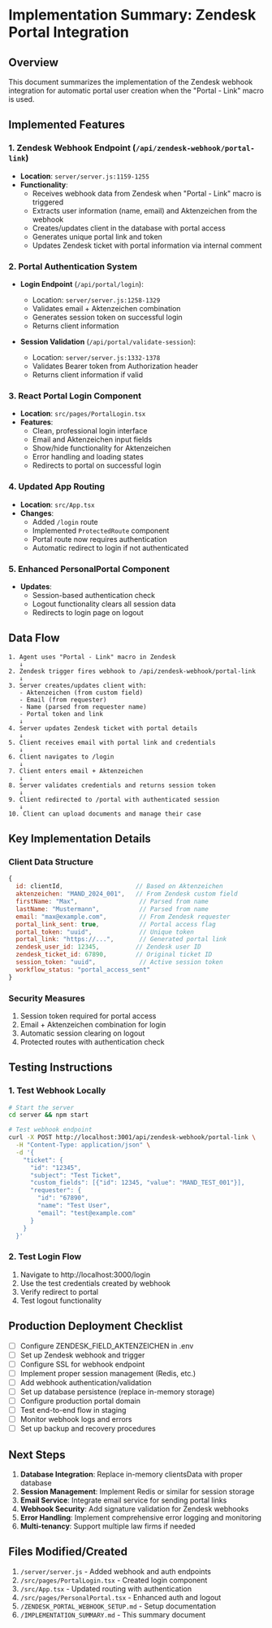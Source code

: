 # Implementation Summary: Zendesk Portal Integration

## Overview
This document summarizes the implementation of the Zendesk webhook integration for automatic portal user creation when the "Portal - Link" macro is used.

## Implemented Features

### 1. Zendesk Webhook Endpoint (`/api/zendesk-webhook/portal-link`)
- **Location**: `server/server.js:1159-1255`
- **Functionality**:
  - Receives webhook data from Zendesk when "Portal - Link" macro is triggered
  - Extracts user information (name, email) and Aktenzeichen from the webhook
  - Creates/updates client in the database with portal access
  - Generates unique portal link and token
  - Updates Zendesk ticket with portal information via internal comment

### 2. Portal Authentication System
- **Login Endpoint** (`/api/portal/login`):
  - Location: `server/server.js:1258-1329`
  - Validates email + Aktenzeichen combination
  - Generates session token on successful login
  - Returns client information

- **Session Validation** (`/api/portal/validate-session`):
  - Location: `server/server.js:1332-1378`
  - Validates Bearer token from Authorization header
  - Returns client information if valid

### 3. React Portal Login Component
- **Location**: `src/pages/PortalLogin.tsx`
- **Features**:
  - Clean, professional login interface
  - Email and Aktenzeichen input fields
  - Show/hide functionality for Aktenzeichen
  - Error handling and loading states
  - Redirects to portal on successful login

### 4. Updated App Routing
- **Location**: `src/App.tsx`
- **Changes**:
  - Added `/login` route
  - Implemented `ProtectedRoute` component
  - Portal route now requires authentication
  - Automatic redirect to login if not authenticated

### 5. Enhanced PersonalPortal Component
- **Updates**:
  - Session-based authentication check
  - Logout functionality clears all session data
  - Redirects to login page on logout

## Data Flow

```
1. Agent uses "Portal - Link" macro in Zendesk
   ↓
2. Zendesk trigger fires webhook to /api/zendesk-webhook/portal-link
   ↓
3. Server creates/updates client with:
   - Aktenzeichen (from custom field)
   - Email (from requester)
   - Name (parsed from requester name)
   - Portal token and link
   ↓
4. Server updates Zendesk ticket with portal details
   ↓
5. Client receives email with portal link and credentials
   ↓
6. Client navigates to /login
   ↓
7. Client enters email + Aktenzeichen
   ↓
8. Server validates credentials and returns session token
   ↓
9. Client redirected to /portal with authenticated session
   ↓
10. Client can upload documents and manage their case
```

## Key Implementation Details

### Client Data Structure
```javascript
{
  id: clientId,                    // Based on Aktenzeichen
  aktenzeichen: "MAND_2024_001",   // From Zendesk custom field
  firstName: "Max",                 // Parsed from name
  lastName: "Mustermann",           // Parsed from name
  email: "max@example.com",         // From Zendesk requester
  portal_link_sent: true,           // Portal access flag
  portal_token: "uuid",             // Unique token
  portal_link: "https://...",       // Generated portal link
  zendesk_user_id: 12345,          // Zendesk user ID
  zendesk_ticket_id: 67890,        // Original ticket ID
  session_token: "uuid",            // Active session token
  workflow_status: "portal_access_sent"
}
```

### Security Measures
1. Session token required for portal access
2. Email + Aktenzeichen combination for login
3. Automatic session clearing on logout
4. Protected routes with authentication check

## Testing Instructions

### 1. Test Webhook Locally
```bash
# Start the server
cd server && npm start

# Test webhook endpoint
curl -X POST http://localhost:3001/api/zendesk-webhook/portal-link \
  -H "Content-Type: application/json" \
  -d '{
    "ticket": {
      "id": "12345",
      "subject": "Test Ticket",
      "custom_fields": [{"id": 12345, "value": "MAND_TEST_001"}],
      "requester": {
        "id": "67890",
        "name": "Test User",
        "email": "test@example.com"
      }
    }
  }'
```

### 2. Test Login Flow
1. Navigate to http://localhost:3000/login
2. Use the test credentials created by webhook
3. Verify redirect to portal
4. Test logout functionality

## Production Deployment Checklist

- [ ] Configure ZENDESK_FIELD_AKTENZEICHEN in .env
- [ ] Set up Zendesk webhook and trigger
- [ ] Configure SSL for webhook endpoint
- [ ] Implement proper session management (Redis, etc.)
- [ ] Add webhook authentication/validation
- [ ] Set up database persistence (replace in-memory storage)
- [ ] Configure production portal domain
- [ ] Test end-to-end flow in staging
- [ ] Monitor webhook logs and errors
- [ ] Set up backup and recovery procedures

## Next Steps

1. **Database Integration**: Replace in-memory clientsData with proper database
2. **Session Management**: Implement Redis or similar for session storage
3. **Email Service**: Integrate email service for sending portal links
4. **Webhook Security**: Add signature validation for Zendesk webhooks
5. **Error Handling**: Implement comprehensive error logging and monitoring
6. **Multi-tenancy**: Support multiple law firms if needed

## Files Modified/Created

1. `/server/server.js` - Added webhook and auth endpoints
2. `/src/pages/PortalLogin.tsx` - Created login component
3. `/src/App.tsx` - Updated routing with authentication
4. `/src/pages/PersonalPortal.tsx` - Enhanced auth and logout
5. `/ZENDESK_PORTAL_WEBHOOK_SETUP.md` - Setup documentation
6. `/IMPLEMENTATION_SUMMARY.md` - This summary document
